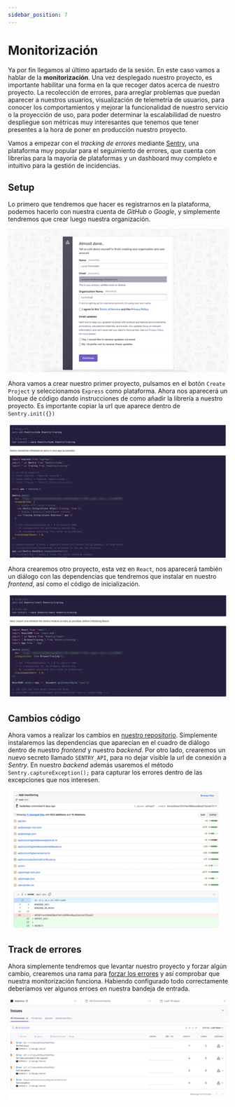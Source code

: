 ```yaml
---
sidebar_position: 7
---
```


# Monitorización

Ya por fin llegamos al último apartado de la sesión. En este caso vamos a hablar de la **monitorización**. Una vez desplegado nuestro proyecto, es importante habilitar una forma en la que recoger datos acerca de nuestro proyecto. La recolección de errores, para arreglar problemas que puedan aparecer a nuestros usuarios, visualización de telemetría de usuarios, para conocer los comportamientos y mejorar la funcionalidad de nuestro servicio o la proyección de uso, para poder determinar la escalabilidad de nuestro despliegue son métricas muy interesantes que tenemos que tener presentes a la hora de poner en producción nuestro proyecto.

Vamos a empezar con el *tracking de errores* mediante [Sentry](https://sentry.io/welcome/), una plataforma muy popular para el seguimiento de errores, que cuenta con librerías para la mayoría de plataformas y un dashboard muy completo e intuitivo para la gestión de incidencias.

## Setup

Lo primero que tendremos que hacer es registrarnos en la plataforma, podemos hacerlo con nuestra cuenta de *GitHub* o *Google*, y simplemente tendremos que crear luego nuestra organización.

![setup sentry](../../static/img/tutorial/cicd/13_ssetup_sentry.png)

Ahora vamos a crear nuestro primer proyecto, pulsamos en el botón `Create Project` y seleccionamos `Express` como plataforma. Ahora nos aparecerá un bloque de código dando instrucciones de como añadir la librería a nuestro proyecto. Es importante copiar la url que aparece dentro de `Sentry.init({})`

![express init](../../static/img/tutorial/cicd/14_express_init.png)

Ahora crearemos otro proyecto, esta vez en `React`, nos aparecerá también un diálogo con las dependencias que tendremos que instalar en nuestro *frontend*, así como el código de inicialización.

![react init](../../static/img/tutorial/cicd/15_react_init.png)

## Cambios código

Ahora vamos a realizar los cambios en [nuestro repositorio](https://github.com/lucferbux/Taller-CI-CD/commit/33cda3346e787df6af0055add0ea8f333a8f377f). Simplemente instalaremos las dependencias que aparecían en el cuadro de diálogo dentro de nuestro *frontend* y nuestro *backend*. Por otro lado, crearemos un nuevo secreto llamado `SENTRY_API`, para no dejar visible la url de conexión a *Sentry*. En nuestro *backend* además usaremos el método `Sentry.captureException();` para capturar los errores dentro de las excepciones que nos interesen.

![monitoring changes](../../static/img/tutorial/cicd/16_monitoring_changes.png)

## Track de errores

Ahora simplemente tendremos que levantar nuestro proyecto y forzar algún cambio, crearemos una rama para [forzar los errores](https://github.com/lucferbux/Taller-CI-CD/tree/force_monitoring_fail) y así comprobar que nuestra monitorización funciona. Habiendo configurado todo correctamente deberíamos ver algunos erroes en nuestra bandeja de entrada.

![monitorización](../../static/img/tutorial/cicd/17_monitoring.png)
